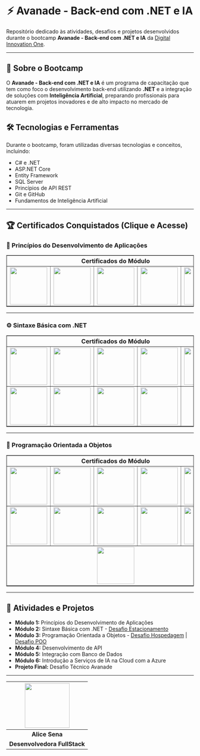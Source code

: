 <div align="center">

# ⚡ Avanade - Back-end com .NET e IA

</div>

Repositório dedicado às atividades, desafios e projetos desenvolvidos durante o bootcamp **Avanade - Back-end com .NET e IA** da [Digital Innovation One](https://www.dio.me/).

---

## 📌 Sobre o Bootcamp
O **Avanade - Back-end com .NET e IA** é um programa de capacitação que tem como foco o desenvolvimento back-end utilizando **.NET** e a integração de soluções com **Inteligência Artificial**, preparando profissionais para atuarem em projetos inovadores e de alto impacto no mercado de tecnologia.

## 🛠 Tecnologias e Ferramentas
Durante o bootcamp, foram utilizadas diversas tecnologias e conceitos, incluindo:
- C# e .NET
- ASP.NET Core
- Entity Framework
- SQL Server
- Princípios de API REST
- Git e GitHub
- Fundamentos de Inteligência Artificial

---

## 🏆 Certificados Conquistados (Clique e Acesse)

### 🧩 Princípios do Desenvolvimento de Aplicações
<table border="1">
  <thead>
    <tr>
      <th colspan="5">Certificados do Módulo</th>
    </tr>
  </thead>
  <tbody>
    <tr>
      <td><a href="https://hermes.dio.me/certificates/BV0ONWBC.pdf"><img src="https://assets.dio.me/2Mxbobm38CIAUVkYJ9l9cXp-DSt8bQqkU8wLHhZ1LeA/f:webp/h:77/q:80/w:77/L2NvdXJzZXMvYmFkZ2UvYzNjMWEzZDAtNDdhZS00Zjc2LTk0YjEtYjllMDBmODllODE1LnBuZw" width="100px"></a></td>
      <td><a href="https://hermes.dio.me/certificates/410FUWJI.pdf"><img src="https://assets.dio.me/2Mxbobm38CIAUVkYJ9l9cXp-DSt8bQqkU8wLHhZ1LeA/f:webp/h:77/q:80/w:77/L2NvdXJzZXMvYmFkZ2UvYzNjMWEzZDAtNDdhZS00Zjc2LTk0YjEtYjllMDBmODllODE1LnBuZw" width="100px"></a></td>
      <td><a href="https://hermes.dio.me/certificates/U0XUNBCL.pdf"><img src="https://assets.dio.me/hyHTwMe8ItJmTWHGYgJuSrCHJU9b2GFyeVAu7EU2LCk/f:webp/h:77/q:80/w:77/L2NvdXJzZXMvYmFkZ2UvNDA2Njg0YTQtMzk2ZC00MTYwLTk0YjktZWFkOTM0ZTE4NTY0LnBuZw" width="100px"></a></td>
      <td><a href="https://hermes.dio.me/certificates/6XTBRBNU.pdf"><img src="https://assets.dio.me/F7cNyzSr7NYBg8AQtNRCcl0D6ZpcG9Qmw3wTCAgkhb4/f:webp/h:77/q:80/w:77/L2NvdXJzZXMvYmFkZ2UvYTc3YzAzZTEtMGMzYi00OWM0LWI2YjgtZTAwMmNiYzRiZjkwLnBuZw" width="100px"></a></td>
      <td><a href="https://hermes.dio.me/certificates/OC0HGIJ5.pdf"><img src="https://assets.dio.me/7zlSEhubu_BdgCc-cq0JjqTP_F3wZ7DGfFqA8uoBmJU/f:webp/h:77/q:80/w:77/L2xhYl9wcm9qZWN0cy9iYWRnZXMvZTgzMTEyMTAtZjRjNi00Yzg0LTlkODItMzE1ZWQxM2ZmMDI3LnBuZw" width="100px"></a></td>
    </tr>
  </tbody>
</table>

---

### ⚙️ Sintaxe Básica com .NET
<table border="1">
  <thead>
    <tr>
      <th colspan="5">Certificados do Módulo</th>
    </tr>
  </thead>
  <tbody>
    <tr>
      <td><a href="https://hermes.dio.me/certificates/PEBJAW6G.pdf"><img src="https://assets.dio.me/2Mxbobm38CIAUVkYJ9l9cXp-DSt8bQqkU8wLHhZ1LeA/f:webp/h:77/q:80/w:77/L2NvdXJzZXMvYmFkZ2UvYzNjMWEzZDAtNDdhZS00Zjc2LTk0YjEtYjllMDBmODllODE1LnBuZw" width="100px"></a></td>
      <td><a href="https://hermes.dio.me/certificates/RLSDVQQJ.pdf"><img src="https://assets.dio.me/2Mxbobm38CIAUVkYJ9l9cXp-DSt8bQqkU8wLHhZ1LeA/f:webp/h:77/q:80/w:77/L2NvdXJzZXMvYmFkZ2UvYzNjMWEzZDAtNDdhZS00Zjc2LTk0YjEtYjllMDBmODllODE1LnBuZw" width="100px"></a></td>
      <td><a href="https://hermes.dio.me/certificates/PPRFNNGR.pdf"><img src="https://assets.dio.me/2Mxbobm38CIAUVkYJ9l9cXp-DSt8bQqkU8wLHhZ1LeA/f:webp/h:77/q:80/w:77/L2NvdXJzZXMvYmFkZ2UvYzNjMWEzZDAtNDdhZS00Zjc2LTk0YjEtYjllMDBmODllODE1LnBuZw" width="100px"></a></td>
      <td><a href="https://hermes.dio.me/certificates/UHGKKRCW.pdf"><img src="https://assets.dio.me/2Mxbobm38CIAUVkYJ9l9cXp-DSt8bQqkU8wLHhZ1LeA/f:webp/h:77/q:80/w:77/L2NvdXJzZXMvYmFkZ2UvYzNjMWEzZDAtNDdhZS00Zjc2LTk0YjEtYjllMDBmODllODE1LnBuZw" width="100px"></a></td>
      <td><a href="https://hermes.dio.me/certificates/5YU0WKW6.pdf"><img src="https://assets.dio.me/2Mxbobm38CIAUVkYJ9l9cXp-DSt8bQqkU8wLHhZ1LeA/f:webp/h:77/q:80/w:77/L2NvdXJzZXMvYmFkZ2UvYzNjMWEzZDAtNDdhZS00Zjc2LTk0YjEtYjllMDBmODllODE1LnBuZw" width="100px"></a></td>
    </tr>
    <tr>
      <td><a href="https://hermes.dio.me/certificates/XBLJYY2A.pdf"><img src="https://assets.dio.me/2Mxbobm38CIAUVkYJ9l9cXp-DSt8bQqkU8wLHhZ1LeA/f:webp/h:77/q:80/w:77/L2NvdXJzZXMvYmFkZ2UvYzNjMWEzZDAtNDdhZS00Zjc2LTk0YjEtYjllMDBmODllODE1LnBuZw" width="100px"></a></td>
      <td><a href="https://hermes.dio.me/certificates/XJQQ674Z.pdf"><img src="https://assets.dio.me/UiBpAnYdWp4kXsiDMhHfC4clR6Sc6CXi-cZ0YzpVOJY/f:webp/h:77/q:80/w:77/L2xhYl9wcm9qZWN0cy9iYWRnZXMvZGFhMzQ1NDgtZjdiZi00ZDlhLTgyZGYtZTMzYzQ2YjI0ZGRiLnBuZw" width="100px"></a></td>
      <td><a href="https://hermes.dio.me/certificates/ILPAH33Y.pdf"><img src="https://assets.dio.me/h-GH_8jXy8rK9ml25O-A1GkN9XBNM2-c4ZgVjg0b68c/f:webp/h:77/q:80/w:77/L2NvdXJzZXMvYmFkZ2UvYTJkOTI0ZDUtZGQyYi00MmU1LWIyZjktZGYzMDQwNTY5NDY4LnBuZw" width="100px"></a></td>
      <td><a href="./desafios"><img src="https://assets.dio.me/41B0ugZsklmoL3Cq9CHr-wpxzDEPD4-5VcqZIbI5Ta8/f:webp/h:77/q:80/w:77/L2NvZGVfY2hhbGxlbmdlL2JhZGdlL2NhNWVhNWYwLThhYzgtNGQyYi1iZTJiLWVjZDFkYmEyMDA2ZS53ZWJw" width="100px"></a></td>
      <td></td>
    </tr>
  </tbody>
</table>

---

### 🧱 Programação Orientada a Objetos
<table border="1">
  <thead>
    <tr>
      <th colspan="5">Certificados do Módulo</th>
    </tr>
  </thead>
  <tbody>
    <tr>
      <td><a href="https://hermes.dio.me/certificates/4NW4R7VH.pdf"><img src="https://assets.dio.me/xX0SrQdPrQx3jzSFyEh8_lXFtBMyr1fjkMiV-OFFzas/f:webp/h:77/q:80/w:77/L2NvdXJzZXMvYmFkZ2UvOWNkNzY0YzItOWI5MS00ZjMzLThiMTItMzQyNWJmYzRlNWRiLnBuZw" width="100px"></a></td>
      <td><a href="https://hermes.dio.me/certificates/OVCOAUVW.pdf"><img src="https://assets.dio.me/xX0SrQdPrQx3jzSFyEh8_lXFtBMyr1fjkMiV-OFFzas/f:webp/h:77/q:80/w:77/L2NvdXJzZXMvYmFkZ2UvOWNkNzY0YzItOWI5MS00ZjMzLThiMTItMzQyNWJmYzRlNWRiLnBuZw" width="100px"></a></td>
      <td><a href="https://hermes.dio.me/certificates/WRECTEY0.pdf"><img src="https://assets.dio.me/xX0SrQdPrQx3jzSFyEh8_lXFtBMyr1fjkMiV-OFFzas/f:webp/h:77/q:80/w:77/L2NvdXJzZXMvYmFkZ2UvOWNkNzY0YzItOWI5MS00ZjMzLThiMTItMzQyNWJmYzRlNWRiLnBuZw" width="100px"></a></td>
      <td><a href="https://hermes.dio.me/certificates/EBEVAHAA.pdf"><img src="https://assets.dio.me/xX0SrQdPrQx3jzSFyEh8_lXFtBMyr1fjkMiV-OFFzas/f:webp/h:77/q:80/w:77/L2NvdXJzZXMvYmFkZ2UvOWNkNzY0YzItOWI5MS00ZjMzLThiMTItMzQyNWJmYzRlNWRiLnBuZw" width="100px"></a></td>
      <td><a href="https://hermes.dio.me/certificates/CXTLYEAV.pdf"><img src="https://assets.dio.me/xX0SrQdPrQx3jzSFyEh8_lXFtBMyr1fjkMiV-OFFzas/f:webp/h:77/q:80/w:77/L2NvdXJzZXMvYmFkZ2UvOWNkNzY0YzItOWI5MS00ZjMzLThiMTItMzQyNWJmYzRlNWRiLnBuZw" width="100px"></a></td>
    </tr>
    <tr>
      <td><a href="https://hermes.dio.me/certificates/RUD7WI58.pdf"><img src="https://assets.dio.me/0hzKXCyPcGFzUeGjHPm1D98CQs9GrDPH9Ly1yvN7ktc/f:webp/h:77/q:80/w:77/L2xhYl9wcm9qZWN0cy9iYWRnZXMvOTA5ZWZhMmItYWI4Yy00ODQ3LThmOGItNmRjNjBjZjM4MTgzLnBuZw" width="100px"></a></td>
      <td><a href="https://hermes.dio.me/certificates/CN9XEGPZ.pdf"><img src="https://assets.dio.me/xX0SrQdPrQx3jzSFyEh8_lXFtBMyr1fjkMiV-OFFzas/f:webp/h:77/q:80/w:77/L2NvdXJzZXMvYmFkZ2UvOWNkNzY0YzItOWI5MS00ZjMzLThiMTItMzQyNWJmYzRlNWRiLnBuZw" width="100px"></a></td>
      <td><a href="https://hermes.dio.me/certificates/N03HXLF3.pdf"><img src="https://assets.dio.me/xX0SrQdPrQx3jzSFyEh8_lXFtBMyr1fjkMiV-OFFzas/f:webp/h:77/q:80/w:77/L2NvdXJzZXMvYmFkZ2UvOWNkNzY0YzItOWI5MS00ZjMzLThiMTItMzQyNWJmYzRlNWRiLnBuZw" width="100px"></a></td>
      <td><a href="https://hermes.dio.me/certificates/9C1T82SE.pdf"><img src="https://assets.dio.me/xX0SrQdPrQx3jzSFyEh8_lXFtBMyr1fjkMiV-OFFzas/f:webp/h:77/q:80/w:77/L2NvdXJzZXMvYmFkZ2UvOWNkNzY0YzItOWI5MS00ZjMzLThiMTItMzQyNWJmYzRlNWRiLnBuZw" width="100px"></a></td>
      <td><a href="https://hermes.dio.me/certificates/C1MQMLBF.pdf"><img src="https://assets.dio.me/noZ80UGEi83MUuUijqhfirS9SKkrxuaheWxdFTmKI7c/f:webp/h:77/q:80/w:77/L2xhYl9wcm9qZWN0cy9iYWRnZXMvNDAzNzVmY2UtYzZkNi00OGJjLWJhNjAtMWJlYTA3ODE0NDBlLnBuZw" width="100px"></a></td>
    </tr>
    <tr>
      <td colspan="5" align="center">
        <a href="./desafios/ModelandoObjetosEClasses/"><img src="https://assets.dio.me/lB4AlTzcNUjbFg4fj2gkea93uSV8T6hHStm4Sb8VHyA/f:webp/h:77/q:80/w:77/L2NvZGVfY2hhbGxlbmdlL2JhZGdlLzc2NGNlNDE0LTViM2YtNDI3MS1iOTFmLTVmODUzZThhZmExMC53ZWJw" width="100px"></a>
      </td>
    </tr>
  </tbody>
</table>

---

## 📌 Atividades e Projetos
- **Módulo 1:** Princípios do Desenvolvimento de Aplicações 
- **Módulo 2:** Sintaxe Básica com .NET - [Desafio Estacionamento](https://github.com/alicessena/trilhaNetFundamentosDesafio)
- **Módulo 3:** Programação Orientada a Objetos - [Desafio Hospedagem](https://github.com/alicessena/TrilhaNetExplorandoDesafio) | [Desafio POO](https://github.com/alicessena/TrilhaNetPooDesafio)
- **Módulo 4:** Desenvolvimento de API
- **Módulo 5:** Integração com Banco de Dados
- **Módulo 6:** Introdução a Serviços de IA na Cloud com a Azure
- **Projeto Final:** Desafio Técnico Avanade

---

| <img width="120" src="https://github.com/alicessena.png"> |
|:----------------------------------------------------------:|
| **Alice Sena** |
| **Desenvolvedora FullStack** |
